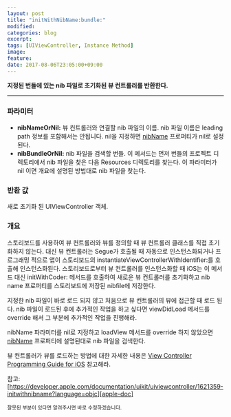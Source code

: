 ```yaml
---
layout: post
title: "initWithNibName:bundle:"
modified:
categories: blog
excerpt:
tags: [UIViewController, Instance Method]
image:
feature:
date: 2017-08-06T23:05:00+09:00
---
```


**지정된 번들에 있는 nib 파일로 초기화된 뷰 컨트롤러를 반환한다.**

---

### 파라미터
 - **nibNameOrNil:** 뷰 컨트롤러와 연결할 nib 파일의 이름. nib 파일 이름은 leading path 정보를 포함해서는 안됩니다. nil을 지정하면 [nibName][nibName] 프로퍼티가 nil로 설정된다.
 - **nibBundleOrNil:** nib 파일을 검색할 번들. 이 메서드는 먼저 번들의 프로젝트 디렉토리에서 nib 파일을 찾은 다음 Resources 디렉토리를 찾는다. 이 파라미터가 nil 이면 개요에 설명된 방법대로 nib 파일을 찾는다.

### 반환 값
새로 초기화 된 UIViewController 객체.

### 개요
스토리보드를 사용하여 뷰 컨트롤러와 뷰를 정의할 때 뷰 컨트롤러 클래스를 직접 초기화하지 않는다. 대신 뷰 컨트롤러는 Segue가 호출될 때 자동으로 인스턴스화되거나 프로그래밍 적으로 앱이 스토리보드의 instantiateViewControllerWithIdentifier:를 호출해 인스턴스화된다. 스토리보드로부터 뷰 컨트롤러를 인스턴스화할 때 iOS는 이 메서드 대신 initWithCoder: 메서드를 호출하여 새로운 뷰 컨트롤러를 초기화하고 nib name 프로퍼티를 스토리보드에 저장된 nibfile에 저장한다.

지정한 nib 파일이 바로 로드 되지 않고 처음으로 뷰 컨트롤러의 뷰에 접근할 때 로드 된다. nib 파일이 로드된 후에 추가적인 작업을 하고 싶다면 viewDidLoad 메서드를 override 해서 그 부분에 추가적인 작업을 진행해라.

nibName 파라미터를 nil로 지정하고 loadView 메서드를 override 하지 않았으면 [nibName][nibName] 프로퍼티에 설명된대로 nib 파일을 검색한다.

뷰 컨트롤러가 뷰를 로드하는 방법에 대한 자세한 내용은 [View Controller Programming Guide for iOS][View Controller Programming Guide for iOS] 참고해라.

참고: [https://developer.apple.com/documentation/uikit/uiviewcontroller/1621359-initwithnibname?language=objc][apple-doc]

<sub>잘못된 부분이 있다면 알려주시면 바로 수정하겠습니다.</sub>

[nibName]: https://developer.apple.com/documentation/uikit/uiviewcontroller/1621487-nibname?language=objc
[View Controller Programming Guide for iOS]: https://developer.apple.com/library/content/featuredarticles/ViewControllerPGforiPhoneOS/index.html#//apple_ref/doc/uid/TP40007457
[apple-doc]: https://developer.apple.com/documentation/uikit/uiviewcontroller/1621359-initwithnibname?language=objc